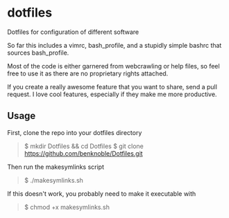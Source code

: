 # dotfiles
Dotfiles for configuration of different software

So far this includes a vimrc, bash_profile, and a stupidly simple bashrc that sources bash_profile.

Most of the code is either garnered from webcrawling or help files, so feel free to use it as there are no proprietary rights attached.

If you create a really awesome feature that you want to share, send a pull request. I love cool features, especially if they make me more productive.

## Usage

First, clone the repo into your dotfiles directory

> $ mkdir Dotfiles && cd Dotfiles
> $ git clone https://github.com/benknoble/Dotfiles.git

Then run the makesymlinks script

> $ ./makesymlinks.sh

If this doesn't work, you probably need to make it executable with

> $ chmod +x makesymlinks.sh
